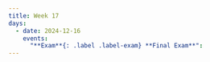 ```yaml
---
title: Week 17
days:
  - date: 2024-12-16
    events:
      "**Exam**{: .label .label-exam} **Final Exam**":
---
```


